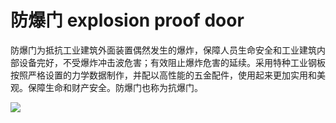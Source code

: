 # 防爆门 explosion proof door
防爆门为抵抗工业建筑外面装置偶然发生的爆炸，保障人员生命安全和工业建筑内部设备完好，不受爆炸冲击波危害；有效阻止爆炸危害的延续。采用特种工业钢板按照严格设置的力学数据制作，并配以高性能的五金配件，使用起来更加实用和美观。保障生命和财产安全。防爆门也称为抗爆门。


![](..\..\..\photos\防爆门.jpg)
